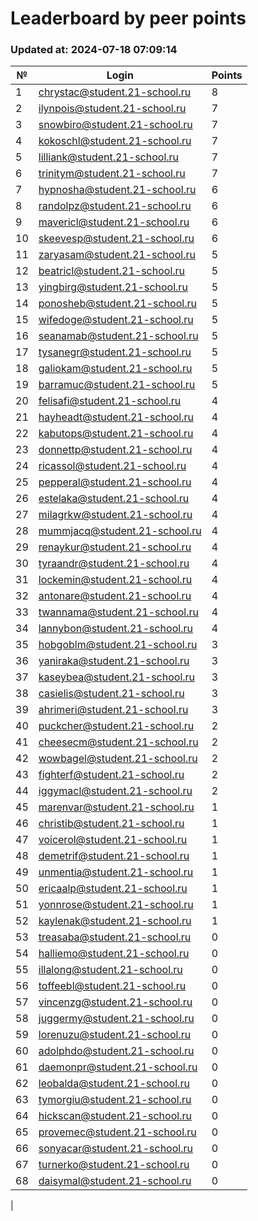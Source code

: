 # Leaderboard by peer points

### Updated at: 2024-07-18 07:09:14

| № | Login | Points |
|---|-------|--------|
|1|chrystac@student.21-school.ru|8|
|2|ilynpois@student.21-school.ru|7|
|3|snowbiro@student.21-school.ru|7|
|4|kokoschl@student.21-school.ru|7|
|5|lilliank@student.21-school.ru|7|
|6|trinitym@student.21-school.ru|7|
|7|hypnosha@student.21-school.ru|6|
|8|randolpz@student.21-school.ru|6|
|9|mavericl@student.21-school.ru|6|
|10|skeevesp@student.21-school.ru|6|
|11|zaryasam@student.21-school.ru|5|
|12|beatricl@student.21-school.ru|5|
|13|yingbirg@student.21-school.ru|5|
|14|ponosheb@student.21-school.ru|5|
|15|wifedoge@student.21-school.ru|5|
|16|seanamab@student.21-school.ru|5|
|17|tysanegr@student.21-school.ru|5|
|18|galiokam@student.21-school.ru|5|
|19|barramuc@student.21-school.ru|5|
|20|felisafi@student.21-school.ru|4|
|21|hayheadt@student.21-school.ru|4|
|22|kabutops@student.21-school.ru|4|
|23|donnettp@student.21-school.ru|4|
|24|ricassol@student.21-school.ru|4|
|25|pepperal@student.21-school.ru|4|
|26|estelaka@student.21-school.ru|4|
|27|milagrkw@student.21-school.ru|4|
|28|mummjacq@student.21-school.ru|4|
|29|renaykur@student.21-school.ru|4|
|30|tyraandr@student.21-school.ru|4|
|31|lockemin@student.21-school.ru|4|
|32|antonare@student.21-school.ru|4|
|33|twannama@student.21-school.ru|4|
|34|lannybon@student.21-school.ru|4|
|35|hobgoblm@student.21-school.ru|3|
|36|yaniraka@student.21-school.ru|3|
|37|kaseybea@student.21-school.ru|3|
|38|casielis@student.21-school.ru|3|
|39|ahrimeri@student.21-school.ru|3|
|40|puckcher@student.21-school.ru|2|
|41|cheesecm@student.21-school.ru|2|
|42|wowbagel@student.21-school.ru|2|
|43|fighterf@student.21-school.ru|2|
|44|iggymacl@student.21-school.ru|2|
|45|marenvar@student.21-school.ru|1|
|46|christib@student.21-school.ru|1|
|47|voicerol@student.21-school.ru|1|
|48|demetrif@student.21-school.ru|1|
|49|unmentia@student.21-school.ru|1|
|50|ericaalp@student.21-school.ru|1|
|51|yonnrose@student.21-school.ru|1|
|52|kaylenak@student.21-school.ru|1|
|53|treasaba@student.21-school.ru|0|
|54|halliemo@student.21-school.ru|0|
|55|illalong@student.21-school.ru|0|
|56|toffeebl@student.21-school.ru|0|
|57|vincenzg@student.21-school.ru|0|
|58|juggermy@student.21-school.ru|0|
|59|lorenuzu@student.21-school.ru|0|
|60|adolphdo@student.21-school.ru|0|
|61|daemonpr@student.21-school.ru|0|
|62|leobalda@student.21-school.ru|0|
|63|tymorgiu@student.21-school.ru|0|
|64|hickscan@student.21-school.ru|0|
|65|provemec@student.21-school.ru|0|
|66|sonyacar@student.21-school.ru|0|
|67|turnerko@student.21-school.ru|0|
|68|daisymal@student.21-school.ru|0|
|
